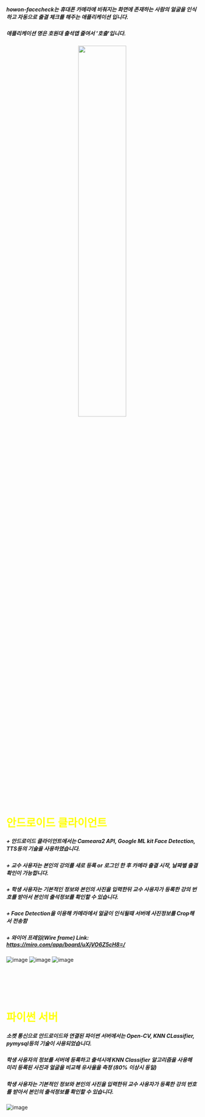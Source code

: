 ##### howon-facecheck는 휴대폰 카메라에 비춰지는 화면에 존재하는 사람의 얼굴을 인식 하고 자동으로 출결 체크를 해주는 애플리케이션 입니다.
##### 애플리케이션 명은 호원대 출석앱 줄여서 '호출'입니다.
<p align="center">
<img src=https://user-images.githubusercontent.com/118334518/231158946-c37dc8fb-5eb1-4a99-81cf-1ecfc4b26474.png width="50%" height="50%"> </p>
</br>

# <span style="color:yellow">안드로이드 클라이언트</span>
##### + 안드로이드 클라이언트에서는 Cameara2 API, Google ML kit Face Detection, TTS등의 기술을 사용하였습니다.
##### + 교수 사용자는 본인의 강의를 새로 등록 or 로그인 한 후 카메라 출결 시작, 날짜별 출결확인이 가능합니다.
##### + 학생 사용자는 기본적인 정보와 본인의 사진을 입력한뒤 교수 사용자가 등록한 강의 번호를 받아서 본인의 출석정보를 확인할 수 있습니다.
##### + Face Detection을 이용해 카메라에서 얼굴이 인식될때 서버에 사진정보를 Crop해서 전송함
##### + 와이어 프레임(Wire frame) Link: https://miro.com/app/board/uXjVO6Z5cH8=/

![image](https://user-images.githubusercontent.com/118334518/231157362-7d22dabd-f46e-41fe-a339-681de6080729.png)
![image](https://user-images.githubusercontent.com/118334518/231157446-af79839f-f3a6-421a-8482-02d3afa2a07a.png)
![image](https://user-images.githubusercontent.com/118334518/231157566-8da3ac72-4217-40fd-9b00-e16abbf590c9.png)

</br></br></br></br>
# <span style="color:yellow">파이썬 서버</span>
##### 소켓 통신으로 안드로이드와 연결된 파이썬 서버에서는 Open-CV, KNN CLassifier, pymysql등의 기술이 사용되었습니다.
##### 학생 사용자의 정보를 서버에 등록하고 출석시에 KNN Classifier 알고리즘을 사용해 미리 등록된 사진과 얼굴을 비교해 유사율을 측정 (80% 이상시 동일)
##### 학생 사용자는 기본적인 정보와 본인의 사진을 입력한뒤 교수 사용자가 등록한 강의 번호를 받아서 본인의 출석정보를 확인할 수 있습니다.

![image](https://user-images.githubusercontent.com/118334518/231157268-ad188c2a-1d77-4df3-8992-c35a99636b45.png)











